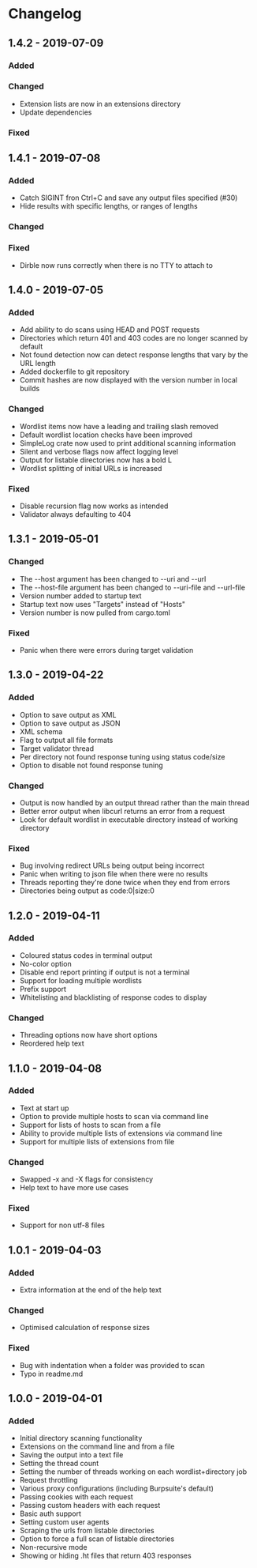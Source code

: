 # Changelog

## 1.4.2 - 2019-07-09

### Added

### Changed
* Extension lists are now in an extensions directory
* Update dependencies

### Fixed

## 1.4.1 - 2019-07-08

### Added
* Catch SIGINT fron Ctrl+C and save any output files specified (#30)
* Hide results with specific lengths, or ranges of lengths

### Changed

### Fixed
* Dirble now runs correctly when there is no TTY to attach to

## 1.4.0 - 2019-07-05

### Added
* Add ability to do scans using HEAD and POST requests
* Directories which return 401 and 403 codes are no longer scanned by default
* Not found detection now can detect response lengths that vary by the URL length
* Added dockerfile to git repository
* Commit hashes are now displayed with the version number in local builds

### Changed
* Wordlist items now have a leading and trailing slash removed
* Default wordlist location checks have been improved
* SimpleLog crate now used to print additional scanning information
* Silent and verbose flags now affect logging level
* Output for listable directories now has a bold L
* Wordlist splitting of initial URLs is increased

### Fixed
* Disable recursion flag now works as intended
* Validator always defaulting to 404

## 1.3.1 - 2019-05-01

### Changed
* The --host argument has been changed to --uri and --url
* The --host-file argument has been changed to --uri-file and --url-file
* Version number added to startup text
* Startup text now uses "Targets" instead of "Hosts"
* Version number is now pulled from cargo.toml

### Fixed
* Panic when there were errors during target validation

## 1.3.0 - 2019-04-22

### Added
* Option to save output as XML
* Option to save output as JSON
* XML schema
* Flag to output all file formats
* Target validator thread
* Per directory not found response tuning using status code/size
* Option to disable not found response tuning

### Changed
* Output is now handled by an output thread rather than the main thread
* Better error output when libcurl returns an error from a request
* Look for default wordlist in executable directory instead of working directory

### Fixed
* Bug involving redirect URLs being output being incorrect
* Panic when writing to json file when there were no results
* Threads reporting they're done twice when they end from errors
* Directories being output as code:0|size:0


## 1.2.0 - 2019-04-11

### Added
* Coloured status codes in terminal output
* No-color option
* Disable end report printing if output is not a terminal
* Support for loading multiple wordlists
* Prefix support
* Whitelisting and blacklisting of response codes to display

### Changed
* Threading options now have short options
* Reordered help text


## 1.1.0 - 2019-04-08

### Added
* Text at start up
* Option to provide multiple hosts to scan via command line
* Support for lists of hosts to scan from a file
* Ability to provide multiple lists of extensions via command line
* Support for multiple lists of extensions from file

### Changed
* Swapped -x and -X flags for consistency
* Help text to have more use cases

### Fixed
* Support for non utf-8 files

## 1.0.1 - 2019-04-03

### Added
* Extra information at the end of the help text

### Changed
* Optimised calculation of response sizes

### Fixed
* Bug with indentation when a folder was provided to scan
* Typo in readme.md


## 1.0.0 - 2019-04-01

### Added
* Initial directory scanning functionality
* Extensions on the command line and from a file
* Saving the output into a text file
* Setting the thread count
* Setting the number of threads working on each wordlist+directory job
* Request throttling
* Various proxy configurations (including Burpsuite's default)
* Passing cookies with each request
* Passing custom headers with each request
* Basic auth support
* Setting custom user agents
* Scraping the urls from listable directories
* Option to force a full scan of listable directories
* Non-recursive mode
* Showing or hiding .ht files that return 403 responses

